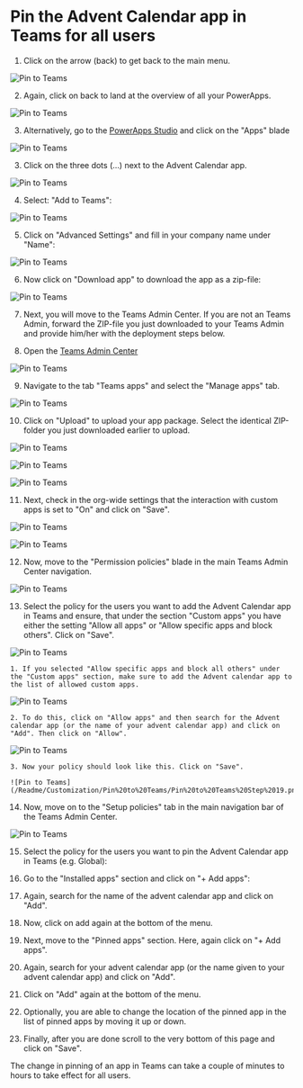 # Pin the Advent Calendar app in Teams for all users
 
1.	Click on the arrow (back) to get back to the main menu.
 
![Pin to Teams](/Readme/Customization/Pin%20to%20Teams/Pin%20to%20Teams%20Step%201.png) 
 
2.	Again, click on back to land at the overview of all your PowerApps.

![Pin to Teams](/Readme/Customization/Pin%20to%20Teams/Pin%20to%20Teams%20Step%202.png) 

3. Alternatively, go to the [PowerApps Studio](https://make.preview.powerapps.com/) and click on the "Apps" blade 

![Pin to Teams](/Readme/Customization/Pin%20to%20Teams/Pin%20to%20Teams%20Step%203.png) 

3.	Click on the three dots (…) next to the Advent Calendar app.

![Pin to Teams](/Readme/Customization/Pin%20to%20Teams/Pin%20to%20Teams%20Step%204.png) 

4.	Select: "Add to Teams":

![Pin to Teams](/Readme/Customization/Pin%20to%20Teams/Pin%20to%20Teams%20Step%205.png) 

5.	Click on "Advanced Settings" and fill in your company name under "Name":

![Pin to Teams](/Readme/Customization/Pin%20to%20Teams/Pin%20to%20Teams%20Step%206.png) 

6.	Now click on "Download app" to download the app as a zip-file:

![Pin to Teams](/Readme/Customization/Pin%20to%20Teams/Pin%20to%20Teams%20Step%207.png) 

7.	Next, you will move to the Teams Admin Center. If you are not an Teams Admin, forward the ZIP-file you just downloaded to your Teams Admin and provide him/her with the deployment steps below.
 
8.	Open the [Teams Admin Center](https://admin.teams.microsoft.com)

![Pin to Teams](/Readme/Customization/Pin%20to%20Teams/Pin%20to%20Teams%20Step%208.png) 

9.	Navigate to the tab "Teams apps" and select the "Manage apps" tab.

![Pin to Teams](/Readme/Customization/Pin%20to%20Teams/Pin%20to%20Teams%20Step%209.png) 

10.	Click on "Upload" to upload your app package. Select the identical ZIP-folder you just downloaded earlier to upload.

![Pin to Teams](/Readme/Customization/Pin%20to%20Teams/Pin%20to%20Teams%20Step%2010.png) 

![Pin to Teams](/Readme/Customization/Pin%20to%20Teams/Pin%20to%20Teams%20Step%2011.png) 

![Pin to Teams](/Readme/Customization/Pin%20to%20Teams/Pin%20to%20Teams%20Step%2012.png) 

11.	Next, check in the org-wide settings that the interaction with custom apps is set to "On" and click on "Save".

![Pin to Teams](/Readme/Customization/Pin%20to%20Teams/Pin%20to%20Teams%20Step%2013.png) 

![Pin to Teams](/Readme/Customization/Pin%20to%20Teams/Pin%20to%20Teams%20Step%2014.png) 

12.	Now, move to the "Permission policies" blade in the main Teams Admin Center navigation.

![Pin to Teams](/Readme/Customization/Pin%20to%20Teams/Pin%20to%20Teams%20Step%2015.png) 
 
13.	Select the policy for the users you want to add the Advent Calendar app in Teams and ensure, that under the section "Custom apps" you have either the setting "Allow all apps" or "Allow specific apps and block others".
Click on "Save".

![Pin to Teams](/Readme/Customization/Pin%20to%20Teams/Pin%20to%20Teams%20Step%2016.png) 

    1. If you selected "Allow specific apps and block all others" under the "Custom apps" section, make sure to add the Advent calendar app to the list of allowed custom apps.

![Pin to Teams](/Readme/Customization/Pin%20to%20Teams/Pin%20to%20Teams%20Step%2017.png) 

    2. To do this, click on "Allow apps" and then search for the Advent calendar app (or the name of your advent calendar app) and click on "Add". Then click on "Allow".
 
 ![Pin to Teams](/Readme/Customization/Pin%20to%20Teams/Pin%20to%20Teams%20Step%2018.png) 
 
    3. Now your policy should look like this. Click on "Save".
    
    ![Pin to Teams](/Readme/Customization/Pin%20to%20Teams/Pin%20to%20Teams%20Step%2019.png) 
 
14.	Now, move on to the "Setup policies" tab in the main navigation bar of the Teams Admin Center.

![Pin to Teams](/Readme/Customization/Pin%20to%20Teams/Pin%20to%20Teams%20Step%2020.png) 

15.	Select the policy for the users you want to pin the Advent Calendar app in Teams (e.g. Global):

16.	Go to the "Installed apps" section and click on "+ Add apps":

17.	Again, search for the name of the advent calendar app and click on "Add".

18.	Now, click on add again at the bottom of the menu.

19.	Next, move to the "Pinned apps" section. Here, again click on "+ Add apps".

20.	Again, search for your advent calendar app (or the name given to your advent calendar app) and click on "Add".

21.	Click on "Add" again at the bottom of the menu.

22.	Optionally, you are able to change the location of the pinned app in the list of pinned apps by moving it up or down.

23.	Finally, after you are done scroll to the very bottom of this page and click on "Save".

The change in pinning of an app in Teams can take a couple of minutes to hours to take effect for all users.
